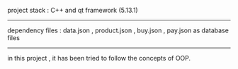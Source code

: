project stack :
	C++ and qt framework (5.13.1)

--------------------------------------------------------------------------

dependency files :
	data.json , product.json , buy.json , pay.json as database files

--------------------------------------------------------------------------

in this project , it has been tried to follow the concepts of OOP.
